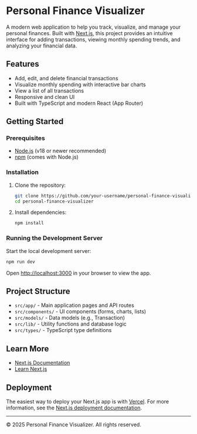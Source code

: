 # Personal Finance Visualizer

A modern web application to help you track, visualize, and manage your personal finances. Built with [Next.js](https://nextjs.org), this project provides an intuitive interface for adding transactions, viewing monthly spending trends, and analyzing your financial data.

## Features

- Add, edit, and delete financial transactions
- Visualize monthly spending with interactive bar charts
- View a list of all transactions
- Responsive and clean UI
- Built with TypeScript and modern React (App Router)

## Getting Started

### Prerequisites

- [Node.js](https://nodejs.org/) (v18 or newer recommended)
- [npm](https://www.npmjs.com/) (comes with Node.js)

### Installation

1. Clone the repository:
   ```bash
   git clone https://github.com/your-username/personal-finance-visualizer.git
   cd personal-finance-visualizer
   ```
2. Install dependencies:
   ```bash
   npm install
   ```

### Running the Development Server

Start the local development server:

```bash
npm run dev
```

Open [http://localhost:3000](http://localhost:3000) in your browser to view the app.

## Project Structure

- `src/app/` - Main application pages and API routes
- `src/components/` - UI components (forms, charts, lists)
- `src/models/` - Data models (e.g., Transaction)
- `src/lib/` - Utility functions and database logic
- `src/types/` - TypeScript type definitions

## Learn More

- [Next.js Documentation](https://nextjs.org/docs)
- [Learn Next.js](https://nextjs.org/learn)

## Deployment

The easiest way to deploy your Next.js app is with [Vercel](https://vercel.com/). For more information, see the [Next.js deployment documentation](https://nextjs.org/docs/app/building-your-application/deploying).

---

© 2025 Personal Finance Visualizer. All rights reserved.
